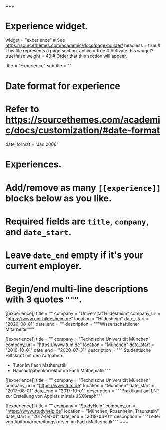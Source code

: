 +++
# Experience widget.
widget = "experience"  # See https://sourcethemes.com/academic/docs/page-builder/
headless = true  # This file represents a page section.
active = true  # Activate this widget? true/false
weight = 40  # Order that this section will appear.

title = "Experience"
subtitle = ""

# Date format for experience
#   Refer to https://sourcethemes.com/academic/docs/customization/#date-format
date_format = "Jan 2006"

# Experiences.
#   Add/remove as many `[[experience]]` blocks below as you like.
#   Required fields are `title`, `company`, and `date_start`.
#   Leave `date_end` empty if it's your current employer.
#   Begin/end multi-line descriptions with 3 quotes `"""`.

[[experience]]
    title = ""
    company = "Universität Hildesheim"
    company_url = "https://www.uni-hildesheim.de"
    location = "Hildesheim"
    date_start = "2020-08-01"
    date_end = ""
    description = """Wissenschaftlicher Mitarbeiter"""


[[experience]]
  title = ""
  company = "Technische Universität München"
  company_url = "https://www.tum.de"
  location = "München"
  date_start = "2016-10-01"
  date_end = "2020-07-31"
  description = """
  Studentische Hilfskraft mit den Aufgaben:
  * Tutor im Fach Mathematik
  * Hausaufgabenkorrektor im Fach Mathematik"""

[[experience]]
    title = ""
    company = "Technische Universität München"
    company_url = "https://www.tum.de"
    location = "München"
    date_start = "2017-08-01"
    date_end = "2017-10-01"
    description = """Praktikant am LNT zur Erstellung von Applets mittels JSXGraph"""

[[experience]]
  title = ""
  company = "StudyHelp"
  company_url = "https://www.studyhelp.de"
  location = "München, Rosenheim, Traunstein"
  date_start = "2017-04-01"
  date_end = "2019-04-01"
  description = """Leiter von Abiturvorbereitungskursen im Fach Mathematik"""
+++
